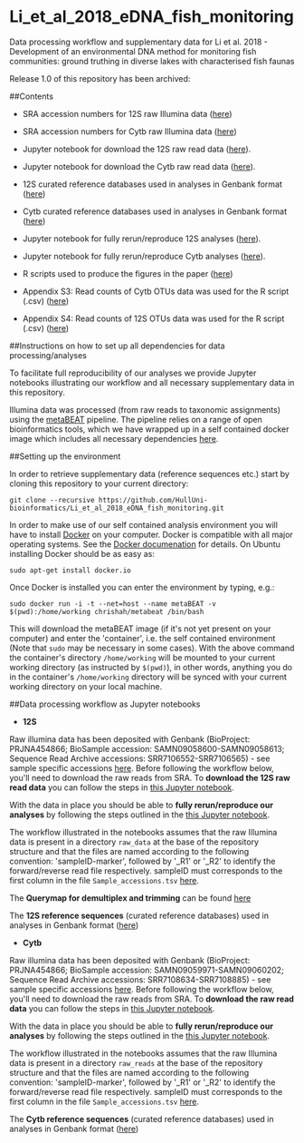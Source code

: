 # Li_et_al_2018_eDNA_fish_monitoring

Data processing workflow and supplementary data for Li et al. 2018 - Development of an environmental DNA method for monitoring fish communities: ground truthing in diverse lakes with characterised fish faunas

Release 1.0 of this repository has been archived: 

##Contents
 
  - SRA accession numbers for 12S raw Illumina data ([here](https://github.com/HullUni-bioinformatics/Li_et_al_2018_eDNA_fish_monitoring/blob/master/12S/supplementary_data/Sample_accessions.tsv))
  
  - SRA accession numbers for Cytb raw Illumina data ([here](https://github.com/HullUni-bioinformatics/Li_et_al_2018_eDNA_fish_monitoring/blob/master/Cytb/supplementary_data/Sample_accessions.tsv))
  
  - Jupyter notebook for download the 12S raw read data ([here](https://github.com/HullUni-bioinformatics/Li_et_al_2018_eDNA_fish_monitoring/blob/master/12S/How_to_download_12S_Rawdata_from_SRA.ipynb)).
  
  - Jupyter notebook for download the Cytb raw read data ([here](https://github.com/HullUni-bioinformatics/Li_et_al_2018_eDNA_fish_monitoring/blob/master/Cytb/How_to_download_Cytb_Rawdata_from_SRA.ipynb)).
  
   - 12S curated reference databases used in analyses in Genbank format ([here](https://github.com/HullUni-bioinformatics/Li_et_al_2018_eDNA_fish_monitoring/tree/master/12S/supplementary_data/reference_DBs))
   
  - Cytb curated reference databases used in analyses in Genbank format ([here](https://github.com/HullUni-bioinformatics/Li_et_al_2018_eDNA_fish_monitoring/tree/master/Cytb/supplementary_data/reference_DBs))
  
  - Jupyter notebook for fully rerun/reproduce 12S analyses ([here](https://github.com/HullUni-bioinformatics/Li_et_al_2018_eDNA_fish_monitoring/blob/master/12S/LP_12S.ipynb)).
  
  - Jupyter notebook for fully rerun/reproduce Cytb analyses ([here](https://github.com/HullUni-bioinformatics/Li_et_al_2018_eDNA_fish_monitoring/blob/master/Cytb/LP_Cytb.ipynb)).
    
  - R scripts used to produce the figures in the paper ([here](https://github.com/HullUni-bioinformatics/Li_et_al_2018_eDNA_fish_monitoring/blob/master/R_script/LP_August_2018_Tran.R))
  
  - Appendix S3: Read counts of Cytb OTUs data was used for the R script (.csv) ([here](https://github.com/HullUni-bioinformatics/Li_et_al_2018_eDNA_fish_monitoring/blob/master/Appendix%20S3_Cytb_LP_Rdataset_Dec_2017.csv))
  
  - Appendix S4: Read counts of 12S OTUs data was used for the R script (.csv) ([here](https://github.com/HullUni-bioinformatics/Li_et_al_2018_eDNA_fish_monitoring/blob/master/Appendix%20S4_12S_LP_Rdataset_Dec_2017.csv))

##Instructions on how to set up all dependencies for data processing/analyses
 
To facilitate full reproducibility of our analyses we provide Jupyter notebooks illustrating our workflow and all necessary supplementary data in this repository.

Illumina data was processed (from raw reads to taxonomic assignments) using the [metaBEAT](https://github.com/HullUni-bioinformatics/metaBEAT) pipeline. The pipeline relies on a range of open bioinformatics tools, which we have wrapped up in a self contained docker image which includes all necessary dependencies [here](https://hub.docker.com/r/chrishah/metabeat/).

##Setting up the environment

In order to retrieve supplementary data (reference sequences etc.) start by cloning this repository to your current directory:
```
git clone --recursive https://github.com/HullUni-bioinformatics/Li_et_al_2018_eDNA_fish_monitoring.git
```



In order to make use of our self contained analysis environment you will have to install [Docker](https://www.docker.com/) on your computer. Docker is compatible with all major operating systems. See the [Docker documenation](https://docs.docker.com/) for details. On Ubuntu installing Docker should be as easy as:

```
sudo apt-get install docker.io
```

Once Docker is installed you can enter the environment by typing, e.g.:
```
sudo docker run -i -t --net=host --name metaBEAT -v $(pwd):/home/working chrishah/metabeat /bin/bash
```

This will download the metaBEAT image (if it's not yet present on your computer) and enter the 'container', i.e. the self contained environment (Note that `sudo` may be necessary in some cases). With the above command the container's directory `/home/working` will be mounted to your current working directory (as instructed by `$(pwd)`), in other words, anything you do in the container's `/home/working` directory will be synced with your current working directory on your local machine. 

##Data processing workflow as Jupyter notebooks

  - __12S__
 
Raw illumina data has been deposited with Genbank (BioProject: PRJNA454866; BioSample accession: SAMN09058600-SAMN09058613; Sequence Read Archive accessions: SRR7106552-SRR7106565) - see sample specific accessions [here](https://github.com/HullUni-bioinformatics/Li_et_al_2018_eDNA_fish_monitoring/blob/master/12S/supplementary_data/Sample_accessions.tsv). Before following the workflow below, you'll need to download the raw reads from SRA. To __download the 12S raw read data__ you can follow the steps in [this Jupyter notebook](https://github.com/HullUni-bioinformatics/Li_et_al_2018_eDNA_fish_monitoring/blob/master/12S/How_to_download_12S_Rawdata_from_SRA.ipynb).


With the data in place you should be able to __fully rerun/reproduce our analyses__ by following the steps outlined in the [this Jupyter notebook](https://github.com/HullUni-bioinformatics/Li_et_al_2018_eDNA_fish_monitoring/blob/master/12S/LP_12S.ipynb).

The workflow illustrated in the notebooks assumes that the raw Illumina data is present in a directory `raw_data` at the base of the repository structure and that the files are named according to the following convention:
'sampleID-marker', followed by '_R1' or '_R2' to identify the forward/reverse read file respectively. sampleID must corresponds to the first column in the file `Sample_accessions.tsv` [here](https://github.com/HullUni-bioinformatics/Li_et_al_2018_eDNA_fish_monitoring/blob/master/12S/supplementary_data/Sample_accessions.tsv).

The __Querymap for demultiplex and trimming__ can be found [here](https://github.com/HullUni-bioinformatics/Li_et_al_2018_eDNA_fish_monitoring/blob/master/12S/Querymap_demultiplex_trimming_12S.txt)

The __12S reference sequences__ (curated reference databases) used in analyses in Genbank format ([here](https://github.com/HullUni-bioinformatics/Li_et_al_2018_eDNA_fish_monitoring/tree/master/12S/supplementary_data/reference_DBs))
 

  - __Cytb__

Raw illumina data has been deposited with Genbank (BioProject: PRJNA454866; BioSample accession: SAMN09059971-SAMN09060202; Sequence Read Archive accessions: SRR7108634-SRR7108885) - see sample specific accessions [here](https://github.com/HullUni-bioinformatics/Li_et_al_2018_eDNA_fish_monitoring/blob/master/Cytb/supplementary_data/Sample_accessions.tsv). Before following the workflow below, you'll need to download the raw reads from SRA. To __download the raw read data__ you can follow the steps in [this Jupyter notebook](https://github.com/HullUni-bioinformatics/Li_et_al_2018_eDNA_fish_monitoring/blob/master/Cytb/How_to_download_Cytb_Rawdata_from_SRA.ipynb).


With the data in place you should be able to __fully rerun/reproduce our analyses__ by following the steps outlined in the [this Jupyter notebook](https://github.com/HullUni-bioinformatics/Li_et_al_2018_eDNA_fish_monitoring/blob/master/Cytb/LP_Cytb.ipynb).

The workflow illustrated in the notebooks assumes that the raw Illumina data is present in a directory `raw_reads` at the base of the repository structure and that the files are named according to the following convention:
'sampleID-marker', followed by '_R1' or '_R2' to identify the forward/reverse read file respectively. sampleID must corresponds to the first column in the file `Sample_accessions.tsv` [here](https://github.com/HullUni-bioinformatics/Li_et_al_2018_eDNA_fish_monitoring/blob/master/Cytb/supplementary_data/Sample_accessions.tsv).


The __Cytb reference sequences__ (curated reference databases) used in analyses in Genbank format ([here](https://github.com/HullUni-bioinformatics/Li_et_al_2018_eDNA_fish_monitoring/tree/master/Cytb/supplementary_data/reference_DBs))

